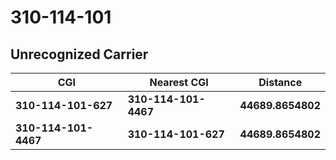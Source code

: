 # 310-114-101
## Unrecognized Carrier


| CGI | Nearest CGI | Distance |
|-----|-------------|----------|
| **310-114-101-627** | **310-114-101-4467** | **44689.8654802** |
| **310-114-101-4467** | **310-114-101-627** | **44689.8654802** |
